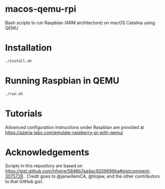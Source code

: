 # macos-qemu-rpi

Bash scripts to run Raspbian (ARM architecture) on macOS Catalina using QEMU

# Installation

```bash
./install.sh
```

# Running Raspbian in QEMU

```bash
./run.sh
```

# Tutorials

Advanced configuration instructions under Raspbian are provided at
https://azeria-labs.com/emulate-raspberry-pi-with-qemu/

# Acknowledgements

Scripts in this repository are based on
https://gist.github.com/hfreire/5846b7aa4ac9209699ba#gistcomment-3075728 .
Credit goes to @janwillemCA, @tinjaw, and the other contributors to that GitHub
gist.

